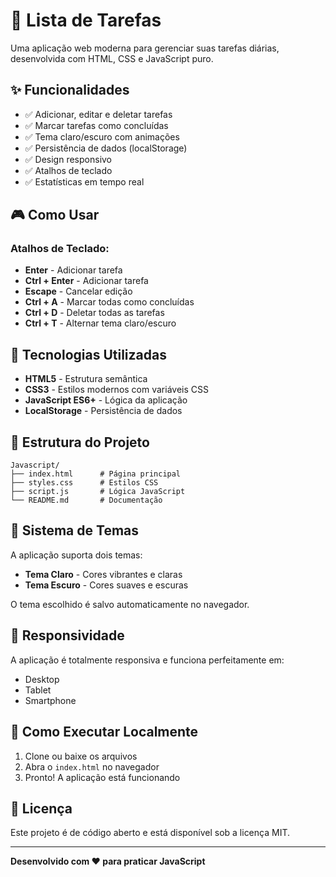 # 📝 Lista de Tarefas

Uma aplicação web moderna para gerenciar suas tarefas diárias, desenvolvida com HTML, CSS e JavaScript puro.

## ✨ Funcionalidades

- ✅ Adicionar, editar e deletar tarefas
- ✅ Marcar tarefas como concluídas
- ✅ Tema claro/escuro com animações
- ✅ Persistência de dados (localStorage)
- ✅ Design responsivo
- ✅ Atalhos de teclado
- ✅ Estatísticas em tempo real

## 🎮 Como Usar

### Atalhos de Teclado:
- **Enter** - Adicionar tarefa
- **Ctrl + Enter** - Adicionar tarefa
- **Escape** - Cancelar edição
- **Ctrl + A** - Marcar todas como concluídas
- **Ctrl + D** - Deletar todas as tarefas
- **Ctrl + T** - Alternar tema claro/escuro

## 🚀 Tecnologias Utilizadas

- **HTML5** - Estrutura semântica
- **CSS3** - Estilos modernos com variáveis CSS
- **JavaScript ES6+** - Lógica da aplicação
- **LocalStorage** - Persistência de dados

## 📁 Estrutura do Projeto

```
Javascript/
├── index.html      # Página principal
├── styles.css      # Estilos CSS
├── script.js       # Lógica JavaScript
└── README.md       # Documentação
```

## 🌙 Sistema de Temas

A aplicação suporta dois temas:
- **Tema Claro** - Cores vibrantes e claras
- **Tema Escuro** - Cores suaves e escuras

O tema escolhido é salvo automaticamente no navegador.

## 📱 Responsividade

A aplicação é totalmente responsiva e funciona perfeitamente em:
- Desktop
- Tablet
- Smartphone

## 🔧 Como Executar Localmente

1. Clone ou baixe os arquivos
2. Abra o `index.html` no navegador
3. Pronto! A aplicação está funcionando

## 📝 Licença

Este projeto é de código aberto e está disponível sob a licença MIT.

---

**Desenvolvido com ❤️ para praticar JavaScript** 